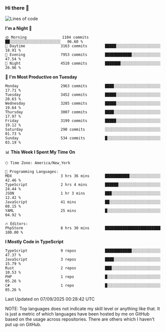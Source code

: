 ### Hi there 👋

<!--
**LynxJinxxy/LynxJinxxy** is a ✨ _special_ ✨ repository because its `README.md` (this file) appears on your GitHub profile.

Here are some ideas to get you started:

- 🔭 I’m currently working on ...
- 🌱 I’m currently learning ...
- 👯 I’m looking to collaborate on ...
- 🤔 I’m looking for help with ...
- 💬 Ask me about ...
- 📫 How to reach me: ...
- 😄 Pronouns: ...
- ⚡ Fun fact: ...
-->

<!--START_SECTION:waka-->
![Lines of code](https://img.shields.io/badge/From%20Hello%20World%20I%27ve%20Written-25.1%20million%20lines%20of%20code-blue)

**I'm a Night 🦉** 

```text
🌞 Morning                1104 commits        ██░░░░░░░░░░░░░░░░░░░░░░░   06.60 % 
🌆 Daytime                3163 commits        █████░░░░░░░░░░░░░░░░░░░░   18.91 % 
🌃 Evening                7953 commits        ████████████░░░░░░░░░░░░░   47.54 % 
🌙 Night                  4510 commits        ███████░░░░░░░░░░░░░░░░░░   26.96 % 
```
📅 **I'm Most Productive on Tuesday** 

```text
Monday                   2963 commits        ████░░░░░░░░░░░░░░░░░░░░░   17.71 % 
Tuesday                  3452 commits        █████░░░░░░░░░░░░░░░░░░░░   20.63 % 
Wednesday                3285 commits        █████░░░░░░░░░░░░░░░░░░░░   19.64 % 
Thursday                 3007 commits        ████░░░░░░░░░░░░░░░░░░░░░   17.97 % 
Friday                   3199 commits        █████░░░░░░░░░░░░░░░░░░░░   19.12 % 
Saturday                 290 commits         ░░░░░░░░░░░░░░░░░░░░░░░░░   01.73 % 
Sunday                   534 commits         █░░░░░░░░░░░░░░░░░░░░░░░░   03.19 % 
```


📊 **This Week I Spent My Time On** 

```text
🕑︎ Time Zone: America/New_York

💬 Programming Languages: 
MDX                      3 hrs 36 mins       ███████████░░░░░░░░░░░░░░   42.46 % 
TypeScript               2 hrs 4 mins        ██████░░░░░░░░░░░░░░░░░░░   24.44 % 
JSON                     1 hr 3 mins         ███░░░░░░░░░░░░░░░░░░░░░░   12.42 % 
JavaScript               41 mins             ██░░░░░░░░░░░░░░░░░░░░░░░   08.15 % 
YAML                     25 mins             █░░░░░░░░░░░░░░░░░░░░░░░░   04.92 % 

🔥 Editors: 
PhpStorm                 8 hrs 30 mins       █████████████████████████   100.00 % 
```

**I Mostly Code in TypeScript** 

```text
TypeScript               9 repos             ████████████░░░░░░░░░░░░░   47.37 % 
JavaScript               3 repos             ████░░░░░░░░░░░░░░░░░░░░░   15.79 % 
Rust                     2 repos             ███░░░░░░░░░░░░░░░░░░░░░░   10.53 % 
PHP                      1 repo              █░░░░░░░░░░░░░░░░░░░░░░░░   05.26 % 
C#                       1 repo              █░░░░░░░░░░░░░░░░░░░░░░░░   05.26 % 
```




 Last Updated on 07/09/2025 00:28:42 UTC
<!--END_SECTION:waka-->
NOTE: Top languages does not indicate my skill level or anything like that. It is just a metric of which languages have been hosted by me on GitHub based on the usage across repositories. There are others which I haven't put up on GitHub.
